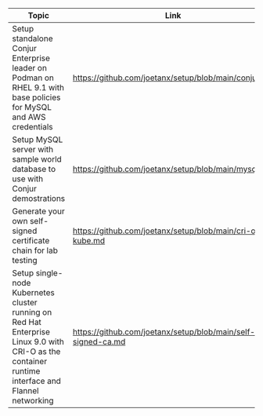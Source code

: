 |Topic|Link|
|---|---|
|Setup standalone Conjur Enterprise leader on Podman on RHEL 9.1 with base policies for MySQL and AWS credentials|https://github.com/joetanx/setup/blob/main/conjur.md|
|Setup MySQL server with sample world database to use with Conjur demostrations|https://github.com/joetanx/setup/blob/main/mysql.md|
|Generate your own self-signed certificate chain for lab testing|https://github.com/joetanx/setup/blob/main/cri-o-kube.md|
|Setup single-node Kubernetes cluster running on Red Hat Enterprise Linux 9.0 with CRI-O as the container runtime interface and Flannel networking|https://github.com/joetanx/setup/blob/main/self-signed-ca.md|
